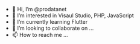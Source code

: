 - 👋 Hi, I’m @prodatanet
- 👀 I’m interested in Visaul Studio, PHP, JavaScript
- 🌱 I’m currently learning Flutter
- 💞️ I’m looking to collaborate on ...
- 📫 How to reach me ...

<!---
ProDatanet is a ✨ special ✨ repository because its `README.md` (this file) appears on your GitHub profile.
You can click the Preview link to take a look at your changes.
--->
